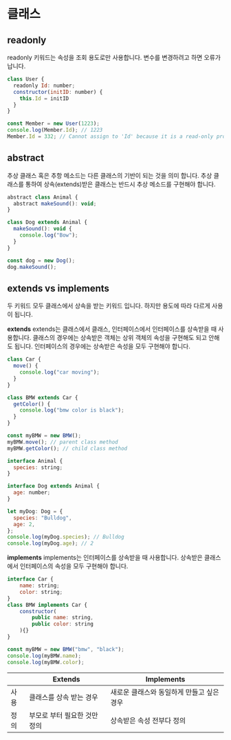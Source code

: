 # 클래스

## readonly

readonly 키워드는 속성을 조회 용도로만 사용합니다. 변수를 변경하려고 하면 오류가 납니다.

```js
class User {
  readonly Id: number;
  constructor(initID: number) {
    this.Id = initID
  }
}

const Member = new User(1223);
console.log(Member.Id); // 1223
Member.Id = 332; // Cannot assign to 'Id' because it is a read-only property.(2540)
```

## abstract

추상 클래스 혹은 추항 메소드는 다른 클래스의 기반이 되는 것을 의미 합니다. 추상 클래스를 통하여 상속(extends)받은 클래스는 반드시 추상 메소드를 구현해야 합니다.

```js
abstract class Animal {
  abstract makeSound(): void;
}

class Dog extends Animal {
  makeSound(): void {
    console.log("Bow");
  }
}

const dog = new Dog();
dog.makeSound();
```

## extends vs implements

두 키워드 모두 클래스에서 상속을 받는 키워드 입니다. 하지만 용도에 따라 다르게 사용이 됩니다.

**extends**
extends는 클래스에서 클래스, 인터페이스에서 인터페이스를 상속받을 때 사용합니다. 클래스의 경우에는 상속받은 객체는 상위 객체의 속성을 구현해도 되고 안해도 됩니다. 인터페이스의 경우에는 상속받은 속성을 모두 구현해야 합니다.

```js
class Car {
  move() {
    console.log("car moving");
  }
}

class BMW extends Car {
  getColor() {
    console.log("bmw color is black");
  }
}

const myBMW = new BMW();
myBMW.move(); // parent class method
myBMW.getColor(); // child class method
```

```js
interface Animal {
  species: string;
}

interface Dog extends Animal {
  age: number;
}

let myDog: Dog = {
  species: "Bulldog",
  age: 2,
};
console.log(myDog.species); // Bulldog
console.log(myDog.age); // 2
```

**implements**
implements는 인터페이스를 상속받을 때 사용합니다. 상속받은 클래스에서 인터페이스의 속성을 모두 구현해야 합니다.

```js
interface Car {
    name: string;
    color: string;
}
class BMW implements Car {
    constructor(
        public name: string,
        public color: string
    ){}
}

const myBMW = new BMW("bmw", "black");
console.log(myBMW.name);
console.log(myBMW.color);
```

|      | Extends                      | Implements                                |
| ---- | ---------------------------- | ----------------------------------------- |
| 사용 | 클래스를 상속 받는 경우      | 새로운 클래스와 동일하게 만들고 싶은 경우 |
| 정의 | 부모로 부터 필요한 것만 정의 | 상속받은 속성 전부다 정의                 |
